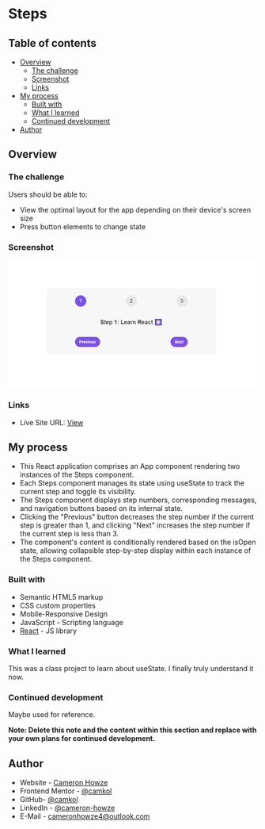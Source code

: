 # Steps

## Table of contents

- [Overview](#overview)
  - [The challenge](#the-challenge)
  - [Screenshot](#screenshot)
  - [Links](#links)
- [My process](#my-process)
  - [Built with](#built-with)
  - [What I learned](#what-i-learned)
  - [Continued development](#continued-development)
- [Author](#author)

## Overview

### The challenge

Users should be able to:

- View the optimal layout for the app depending on their device's screen size
- Press button elements to change state

### Screenshot

![](./screen.JPG)

### Links

- Live Site URL: [View](https://steps2.netlify.app/)

## My process

- This React application comprises an App component rendering two instances of the Steps component.
- Each Steps component manages its state using useState to track the current step and toggle its visibility.
- The Steps component displays step numbers, corresponding messages, and navigation buttons based on its internal state.
- Clicking the "Previous" button decreases the step number if the current step is greater than 1, and clicking "Next" increases the step number if the current step is less than 3.
- The component's content is conditionally rendered based on the isOpen state, allowing collapsible step-by-step display within each instance of the Steps component.

### Built with

- Semantic HTML5 markup
- CSS custom properties
- Mobile-Responsive Design
- JavaScript - Scripting language
- [React](https://reactjs.org/) - JS library

### What I learned

This was a class project to learn about useState. I finally truly understand it now.

### Continued development

Maybe used for reference.

**Note: Delete this note and the content within this section and replace with your own plans for continued development.**

## Author

- Website - [Cameron Howze](https://camkol.github.io/)
- Frontend Mentor - [@camkol](https://www.frontendmentor.io/profile/camkol)
- GitHub- [@camkol](https://github.com/camkol)
- LinkedIn - [@cameron-howze](https://www.linkedin.com/in/cameron-howze-28a646109/)
- E-Mail - [cameronhowze4@outlook.com](mailto:cameronhowze4@outlook.com)
